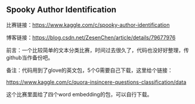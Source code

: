 ## Spooky Author Identification

比赛链接：https://www.kaggle.com/c/spooky-author-identification

博客链接：https://blog.csdn.net/ZesenChen/article/details/79677976

前言：一个比较简单的文本分类比赛，时间过去很久了，代码也没好好整理，传github当作备份吧。

备注：代码用到了glove的英文包，5个G需要自己下载，这里给个链接：

https://www.kaggle.com/c/quora-insincere-questions-classification/data

这个比赛里面给了四个word embedding的包，可以自行下载。